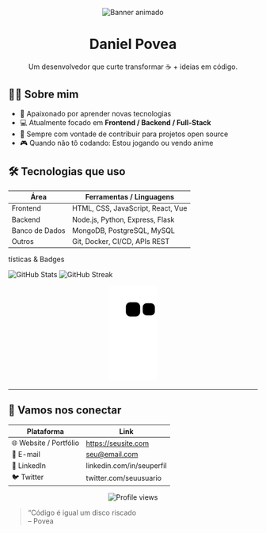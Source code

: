 <!-- Cabeçalho / arte (pode trocar para algo que combine contigo) -->
<p align="center">
  <img src="https://camo.githubusercontent.com/64caf9016869591bbcf79720ad78d0645d4ae11549961c8f47f9cb595838b2e3/68747470733a2f2f63646e612e61727473746174696f6e2e636f6d2f702f6173736574732f696d616765732f696d616765732f3032312f3732302f3932302f6f726967696e616c2f706978656c2d6a6566662d6d6172696f2e6769663f31353732373039343333" alt="Banner animado" />
</p>

<h1 align="center">Daniel Povea</h1>
<p align="center">Um desenvolvedor que curte transformar ☕ + ideias em código.</p>

## 👨‍💻 Sobre mim

- 🧠 Apaixonado por aprender novas tecnologias  
- 💻 Atualmente focado em **Frontend / Backend / Full-Stack**  
- 🔄 Sempre com vontade de contribuir para projetos open source  
- 🎮 Quando não tô codando: Estou jogando ou vendo anime  

## 🛠 Tecnologias que uso

| Área | Ferramentas / Linguagens |
|------|--------------------------|
| Frontend | HTML, CSS, JavaScript, React, Vue |
| Backend | Node.js, Python, Express, Flask |
| Banco de Dados | MongoDB, PostgreSQL, MySQL |
| Outros | Git, Docker, CI/CD, APIs REST |
tísticas & Badges

<p align="left">
  <img src="https://github-readme-stats.vercel.app/api?username=DPoveaa&show_icons=true&theme=radical" alt="GitHub Stats" />
  <img src="https://github-readme-streak-stats.herokuapp.com/?user=DPoveaa&theme=radical" alt="GitHub Streak" />
</p>

<p align="center">
  <img src="https://raw.githubusercontent.com/DPoveaa/DPoveaa/main/dist/github-snake.svg" alt="Snake animation" />
</p>

---

## 🤝 Vamos nos conectar

| Plataforma | Link |
|------------|------|
| 🌐 Website / Portfólio | https://seusite.com |
| 📧 E-mail | seu@email.com |
| 🔗 LinkedIn | linkedin.com/in/seuperfil |
| 🐦 Twitter | twitter.com/seuusuario |

<p align="center">
  <img src="https://komarev.com/ghpvc/?username=DPoveaa&label=Profile%20views&color=blue&style=flat" alt="Profile views" />
</p>

> “Código é igual um disco riscado  
> – Povea
